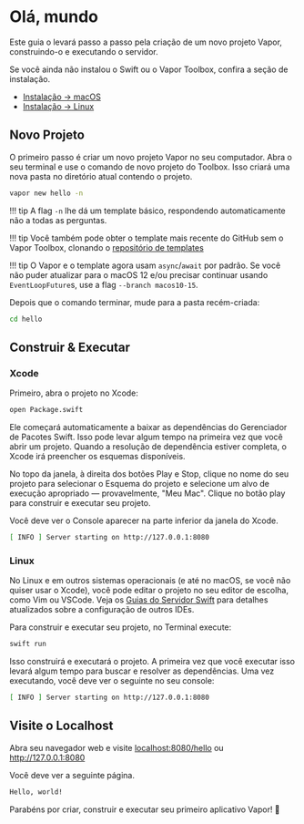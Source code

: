 # Olá, mundo

Este guia o levará passo a passo pela criação de um novo projeto Vapor, construindo-o e executando o servidor.

Se você ainda não instalou o Swift ou o Vapor Toolbox, confira a seção de instalação.

- [Instalação &rarr; macOS](../install/macos.md)
- [Instalação &rarr; Linux](../install/linux.md)

## Novo Projeto

O primeiro passo é criar um novo projeto Vapor no seu computador. Abra o seu terminal e use o comando de novo projeto do Toolbox. Isso criará uma nova pasta no diretório atual contendo o projeto.

```sh
vapor new hello -n
```

!!! tip
    A flag `-n` lhe dá um template básico, respondendo automaticamente não a todas as perguntas.

!!! tip
    Você também pode obter o template mais recente do GitHub sem o Vapor Toolbox, clonando o [repositório de templates](https://github.com/vapor/template-bare)

!!! tip
    O Vapor e o template agora usam `async`/`await` por padrão.
    Se você não puder atualizar para o macOS 12 e/ou precisar continuar usando `EventLoopFuture`s,
    use a flag `--branch macos10-15`.

Depois que o comando terminar, mude para a pasta recém-criada:

```sh
cd hello
```

## Construir & Executar

### Xcode

Primeiro, abra o projeto no Xcode:

```sh
open Package.swift
```

Ele começará automaticamente a baixar as dependências do Gerenciador de Pacotes Swift. Isso pode levar algum tempo na primeira vez que você abrir um projeto. Quando a resolução de dependência estiver completa, o Xcode irá preencher os esquemas disponíveis.

No topo da janela, à direita dos botões Play e Stop, clique no nome do seu projeto para selecionar o Esquema do projeto e selecione um alvo de execução apropriado — provavelmente, "Meu Mac". Clique no botão play para construir e executar seu projeto.

Você deve ver o Console aparecer na parte inferior da janela do Xcode.

```sh
[ INFO ] Server starting on http://127.0.0.1:8080
```

### Linux

No Linux e em outros sistemas operacionais (e até no macOS, se você não quiser usar o Xcode), você pode editar o projeto no seu editor de escolha, como Vim ou VSCode. Veja os [Guias do Servidor Swift](https://github.com/swift-server/guides/blob/main/docs/setup-and-ide-alternatives.md) para detalhes atualizados sobre a configuração de outros IDEs.

Para construir e executar seu projeto, no Terminal execute:

```sh
swift run
```

Isso construirá e executará o projeto. A primeira vez que você executar isso levará algum tempo para buscar e resolver as dependências. Uma vez executando, você deve ver o seguinte no seu console:

```sh
[ INFO ] Server starting on http://127.0.0.1:8080
```

## Visite o Localhost

Abra seu navegador web e visite <a href="http://localhost:8080/hello" target="_blank">localhost:8080/hello</a> ou <a href="http://127.0.0.1:8080" target="_blank">http://127.0.0.1:8080</a>

Você deve ver a seguinte página.

```html
Hello, world!
```

Parabéns por criar, construir e executar seu primeiro aplicativo Vapor! 🎉
